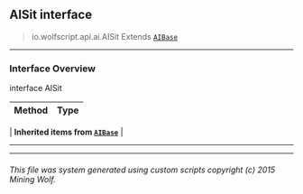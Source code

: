 ## AISit __interface__

>io.wolfscript.api.ai.AISit
>Extends [`AIBase`](AIBase.md)

---

### Interface Overview

interface AISit

Method | Type   
--- | :--- 
 |
__Inherited items from [`AIBase`](AIBase.md)__ |





---



---


###### This file was system generated using custom scripts copyright (c) 2015 Mining Wolf.
	

